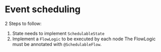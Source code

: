 # Event scheduling

2 Steps to follow:
  1. State needs to implement ```SchedulableState```
  2. Implement a ```FlowLogic``` to be executed by each node
    The FlowLogic must be annotated with ```@SchedulableFlow```.

